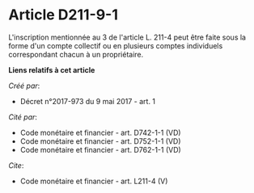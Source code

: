 # Article D211-9-1

L'inscription mentionnée au 3 de l'article L. 211-4 peut être faite sous la forme d'un compte collectif ou en plusieurs
comptes individuels correspondant chacun à un propriétaire.

**Liens relatifs à cet article**

_Créé par_:

  - Décret n°2017-973 du 9 mai 2017 - art. 1

_Cité par_:

  - Code monétaire et financier - art. D742-1-1 (VD)
  - Code monétaire et financier - art. D752-1-1 (VD)
  - Code monétaire et financier - art. D762-1-1 (VD)

_Cite_:

  - Code monétaire et financier - art. L211-4 (V)

